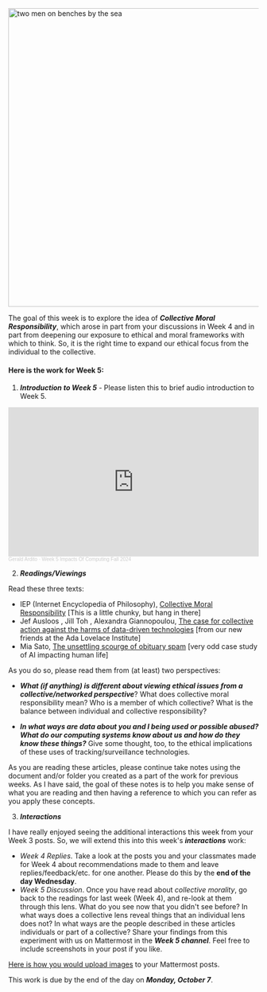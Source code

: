 <img src="https://images.unsplash.com/photo-1623704712147-ccb24604d26b?w=600&auto=format&fit=crop&q=60&ixlib=rb-4.0.3&ixid=M3wxMjA3fDB8MHxzZWFyY2h8MTF8fGh1bWFuJTIwY29ubmVjdGlvbnN8ZW58MHx8MHx8fDA%3D" width="600" height="600" alt="two men on benches by the sea">

The goal of this week is to explore the idea of ***Collective Moral Responsibility***, which arose in part from your discussions in Week 4 and in part from deepening our exposure to ethical and moral frameworks with which to think. So, it is the right time to expand our ethical focus from the individual to the collective.


#### Here is the work for Week 5:

1. ***Introduction to Week 5*** - Please listen this to brief audio introduction to Week 5.

<iframe width="100%" height="300" scrolling="no" frameborder="no" allow="autoplay" src="https://w.soundcloud.com/player/?url=https%3A//api.soundcloud.com/tracks/1925984588&color=%23ff5500&auto_play=false&hide_related=false&show_comments=true&show_user=true&show_reposts=false&show_teaser=true&visual=true"></iframe><div style="font-size: 10px; color: #cccccc;line-break: anywhere;word-break: normal;overflow: hidden;white-space: nowrap;text-overflow: ellipsis; font-family: Interstate,Lucida Grande,Lucida Sans Unicode,Lucida Sans,Garuda,Verdana,Tahoma,sans-serif;font-weight: 100;"><a href="https://soundcloud.com/gerald-ardito" title="Gerald Ardito" target="_blank" style="color: #cccccc; text-decoration: none;">Gerald Ardito</a> · <a href="https://soundcloud.com/gerald-ardito/week-5-impacts-of-computing-fall-2024" title="Week 5 Impacts Of Computing Fall 2024" target="_blank" style="color: #cccccc; text-decoration: none;">Week 5 Impacts Of Computing Fall 2024</a></div>

2. ***Readings/Viewings***

Read these three texts:

* IEP (Internet Encyclopedia of Philosophy), [Collective Moral Responsibility](https://iep.utm.edu/collective-moral-responsibility/) [This is a little chunky, but hang in there]
* Jef Ausloos , Jill Toh , Alexandra Giannopoulou, [The case for collective action against the harms of data-driven technologies](https://www.adalovelaceinstitute.org/blog/collective-action-harms/) [from our new friends at the Ada Lovelace Institute]
* Mia Sato, [The unsettling scourge of obituary spam](https://www.theverge.com/24065145/ai-obituary-spam-generative-clickbait) [very odd case study of AI impacting human life]

As you do so, please read them from (at least) two perspectives:

- ***What (if anything) is different about viewing ethical issues from a collective/networked perspective***? What does collective moral responsibility mean? Who is a member of which collective? What is the balance between individual and collective responsibility?

- ***In what ways are data about you and I being used or possible abused? What do our computing systems know about us and how do they know these things?*** Give some thought, too, to the ethical implications of these uses of tracking/surveillance technologies.

As you are reading these articles, please continue take notes using the document and/or folder you created as a part of the work for previous weeks.  As I have said, the goal of these notes is to help you make sense of what you are reading and then having a reference to which you can refer as you apply these concepts. 

3. ***Interactions***

I have really enjoyed seeing the additional interactions this week from your Week 3 posts. So, we will extend this into this week's ***interactions*** work:

- *Week 4 Replies*. Take a look at the posts you and your classmates made for Week 4 about recommendations made to them and leave replies/feedback/etc. for one another. Please do this by the **end of the day Wednesday**.
- *Week 5 Discussion*. Once you have read about *collective morality*, go back to the readings for last week (Week 4), and re-look at them through this lens. What do you see now that you didn't see before? In what ways does a collective lens reveal things that an individual lens does not? In what ways are the people described in these articles individuals or part of a collective? Share your findings from this experiment with us on Mattermost in the ***Week 5 channel***. Feel free to include screenshots in your post if you like.

[Here is how you would upload images](https://docs.mattermost.com/collaborate/share-files-in-messages.html) to your Mattermost posts.

This work is due by the end of the day on ***Monday, October 7***.